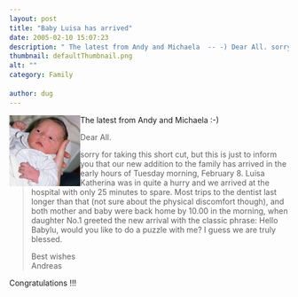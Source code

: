 ```yaml
---
layout: post
title: "Baby Luisa has arrived"
date: 2005-02-10 15:07:23
description: " The latest from Andy and Michaela  -- -) Dear All. sorry for taking this short cut, but this is just to inform you that our new addition to the family has arrived in the early hours of Tuesday morning, February&#8230;"
thumbnail: defaultThumbnail.png
alt: ""
category: Family

author: dug
---
```


<p><img src="/assets/i/staab_v2.jpg" alt="Baby Luisa" height="128" width="128" class="left" style="float:left" /></p>


<p>The latest from Andy and Michaela :-)</p>

<blockquote><p>Dear All. </p>

<p>sorry for taking this short cut, but this is just to inform you that our new addition to the family has arrived in the early hours of Tuesday morning, February 8.  Luisa Katherina was in quite a hurry and we arrived at the hospital with only 25 minutes to spare. Most trips to the dentist last longer than that (not sure about the physical discomfort though), and both mother and baby were back home by 10.00 in the morning, when daughter No.1 greeted the new arrival with the classic phrase: Hello Babylu, would you like to do a puzzle with me? I guess we are truly blessed.</p>

<p>Best wishes<br />
Andreas</p></blockquote>

<p>Congratulations !!!</p>
